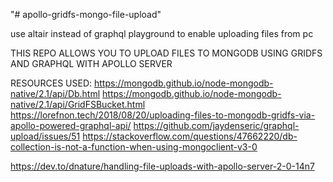 "# apollo-gridfs-mongo-file-upload" 


use altair instead of graphql playground to enable uploading files from pc

THIS REPO ALLOWS YOU TO UPLOAD FILES TO MONGODB USING GRIDFS AND GRAPHQL WITH APOLLO SERVER

RESOURCES USED:
https://mongodb.github.io/node-mongodb-native/2.1/api/Db.html
https://mongodb.github.io/node-mongodb-native/2.1/api/GridFSBucket.html
https://lorefnon.tech/2018/08/20/uploading-files-to-mongodb-gridfs-via-apollo-powered-graphql-api/
https://github.com/jaydenseric/graphql-upload/issues/51
https://stackoverflow.com/questions/47662220/db-collection-is-not-a-function-when-using-mongoclient-v3-0

https://dev.to/dnature/handling-file-uploads-with-apollo-server-2-0-14n7
